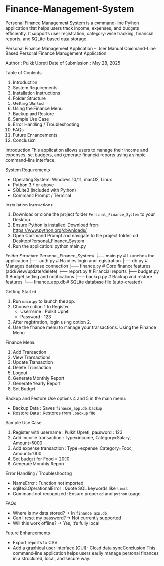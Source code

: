 # Finance-Management-System
Personal Finance Management System is a command-line Python application that helps users track income, expenses, and budgets efficiently. It supports user registration, category-wise tracking, financial reports, and SQLite-based data storage. 

Personal Finance Management Application – User Manual
Command-Line Based  Personal Finance Management Application

Author  :  Pulkit Upreti
Date of Submission  :  May 28, 2025

Table of Contents
1.	 Introduction
2.   System Requirements
2.	 Installation Instructions
3.	 Folder Structure
4.	 Getting Started
5.	 Using the Finance Menu
6.	 Backup and Restore
7.	 Sample Use Case
8.	 Error Handling / Troubleshooting
9.	 FAQs
10.	 Future Enhancements
11.	 Conclusion

Introduction
This application allows users to manage their income and expenses, set budgets, and generate financial reports using a simple command-line interface.

System Requirements
- Operating System: Windows 10/11, macOS, Linux
- Python 3.7 or above
- SQLite3 (included with Python)
- Command Prompt / Terminal


Installation Instructions
1. Download or clone the project folder `Personal_Finance_System` to your Desktop.
2. Ensure Python is installed. Download from https://www.python.org/downloads/
3. Open Command Prompt and navigate to the project folder:
   cd Desktop\Personal_Finance_System
4. Run the application:
   python main.py

Folder Structure
Personal_Finance_System/
├── main.py           # Launches the application
├── auth.py           # Handles login and registration
├── db.py             # Manages database connection
├── finance.py        # Core finance features (add/view/update/delete)
├── report.py         # Financial reports
├── budget.py         # Budget setting and notifications
├── backup.py         # Backup and restore features
└── finance_app.db    # SQLite database file (auto-created)

Getting Started
1. Run `main.py` to launch the app.
2. Choose option 1 to Register.
   - Username : Pulkit Upreti
   - Password : 123
3. After registration, login using option 2.
4. Use the finance menu to manage your transactions.
Using the Finance Menu

Finance Menu:
1. Add Transaction
2. View Transactions
3. Update Transaction
4. Delete Transaction
5. Logout
6. Generate Monthly Report
7. Generate Yearly Report
8. Set Budget

Backup and Restore
Use options 4 and 5 in the main menu:
- Backup Data : Saves `finance_app.db.backup`
- Restore Data : Restores from `.backup` file

Sample Use Case
1. Register with username : Pulkit Upreti, password : 123
2. Add income transaction : Type=income, Category=Salary, Amount=5000
3. Add expense transaction : Type=expense, Category=Food, Amount=1000
4. Set budget for Food = 2000
5. Generate Monthly Report

Error Handling / Troubleshooting
- NameError  :  Function not imported
- sqlite3.OperationalError  :   Quote SQL keywords like `limit`
- Command not recognized  :   Ensure proper `cd` and `python` usage
  
FAQs
- Where is my data stored? → In `finance_app.db`
- Can I reset my password? → Not currently supported
- Will this work offline? → Yes, it’s fully local

Future Enhancements
- Export reports to CSV
- Add a graphical user interface (GUI)- Cloud data syncConclusion
This command-line application helps users easily manage personal finances in a structured, local, and secure way.

